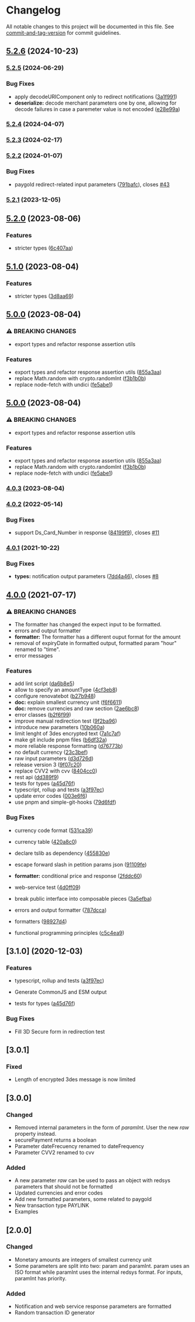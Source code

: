 # Changelog

All notable changes to this project will be documented in this file. See [commit-and-tag-version](https://github.com/absolute-version/commit-and-tag-version) for commit guidelines.

## [5.2.6](https://github.com/javiertury/redsys-easy/compare/v5.2.5...v5.2.6) (2024-10-23)

### [5.2.5](https://github.com/javiertury/redsys-easy/compare/v5.2.4...v5.2.5) (2024-06-29)


### Bug Fixes

* apply decodeURIComponent only to redirect notifications ([3a1f991](https://github.com/javiertury/redsys-easy/commit/3a1f991cd85b74491adca55c7a467fbc7fd6376a))
* **deserialize:** decode merchant parameters one by one, allowing for decode failures in case a paremeter value is not encoded ([e28e99a](https://github.com/javiertury/redsys-easy/commit/e28e99a0824e4910739684dd57e0807674ba313c))

### [5.2.4](https://github.com/javiertury/redsys-easy/compare/v5.2.3...v5.2.4) (2024-04-07)

### [5.2.3](https://github.com/javiertury/redsys-easy/compare/v5.2.2...v5.2.3) (2024-02-17)

### [5.2.2](https://github.com/javiertury/redsys-easy/compare/v5.2.1...v5.2.2) (2024-01-07)


### Bug Fixes

* paygold redirect-related input parameters ([791bafc](https://github.com/javiertury/redsys-easy/commit/791bafc9d4f86c7e8286a4d309fe2b7e2db6749d)), closes [#43](https://github.com/javiertury/redsys-easy/issues/43)

### [5.2.1](https://github.com/javiertury/redsys-easy/compare/v5.2.0...v5.2.1) (2023-12-05)

## [5.2.0](https://github.com/javiertury/redsys-easy/compare/v5.1.0...v5.2.0) (2023-08-06)


### Features

* stricter types ([6c407aa](https://github.com/javiertury/redsys-easy/commit/6c407aa5efcaf1661ce1e624abee6e6f671124be))

## [5.1.0](https://github.com/javiertury/redsys-easy/compare/v5.0.0...v5.1.0) (2023-08-04)


### Features

* stricter types ([3d8aa69](https://github.com/javiertury/redsys-easy/commit/3d8aa6989f148c1e06d78ffa512c99adcb7c387e))

## [5.0.0](https://github.com/javiertury/redsys-easy/compare/v4.0.3...v5.0.0) (2023-08-04)


### ⚠ BREAKING CHANGES

* export types and refactor response assertion utils

### Features

* export types and refactor response assertion utils ([855a3aa](https://github.com/javiertury/redsys-easy/commit/855a3aa04eda2709a61a00412997b4386f6952b0))
* replace Math.random with crypto.randomInt ([f3b1b0b](https://github.com/javiertury/redsys-easy/commit/f3b1b0b3425ffd453a6abe8938aef46c50ccb3ce))
* replace node-fetch with undici ([fe5abe1](https://github.com/javiertury/redsys-easy/commit/fe5abe1c87e21865b1179e9eb6c6ebdff9ee66bd))

## [5.0.0](https://github.com/javiertury/redsys-easy/compare/v4.0.3...v5.0.0) (2023-08-04)


### ⚠ BREAKING CHANGES

* export types and refactor response assertion utils

### Features

* export types and refactor response assertion utils ([855a3aa](https://github.com/javiertury/redsys-easy/commit/855a3aa04eda2709a61a00412997b4386f6952b0))
* replace Math.random with crypto.randomInt ([f3b1b0b](https://github.com/javiertury/redsys-easy/commit/f3b1b0b3425ffd453a6abe8938aef46c50ccb3ce))
* replace node-fetch with undici ([fe5abe1](https://github.com/javiertury/redsys-easy/commit/fe5abe1c87e21865b1179e9eb6c6ebdff9ee66bd))

### [4.0.3](https://github.com/javiertury/redsys-easy/compare/v4.0.2...v4.0.3) (2023-08-04)

### [4.0.2](https://github.com/javiertury/redsys-easy/compare/v4.0.1...v4.0.2) (2022-05-14)


### Bug Fixes

* support Ds_Card_Number in response ([84199f9](https://github.com/javiertury/redsys-easy/commit/84199f94d1bccf8c81822435ca803790207dfc2e)), closes [#11](https://github.com/javiertury/redsys-easy/issues/11)

### [4.0.1](https://github.com/javiertury/redsys-easy/compare/v4.0.0...v4.0.1) (2021-10-22)


### Bug Fixes

* **types:** notification output parameters ([7dd4a46](https://github.com/javiertury/redsys-easy/commit/7dd4a4695400c030f1f78bb71ccd11e3dfa67269)), closes [#8](https://github.com/javiertury/redsys-easy/issues/8)

## [4.0.0](https://github.com/javiertury/redsys-easy/compare/v2.0.0...v4.0.0) (2021-07-17)


### ⚠ BREAKING CHANGES

* The formatter has changed the expect input to be
formatted.
* errors and output formatter
* **formatter:** The formatter has a different ouput format for the amount
* removal of expiryDate in formatted output, formatted
param "hour" renamed to "time".
* error messages

### Features

* add lint script ([da6b8e5](https://github.com/javiertury/redsys-easy/commit/da6b8e54fc23a6a8a4f45ed7d4def6b8584138b9))
* allow to specify an amountType ([4cf3eb8](https://github.com/javiertury/redsys-easy/commit/4cf3eb8e6c76357cb66a305fb574d3c325921f87))
* configure renovatebot ([b27b948](https://github.com/javiertury/redsys-easy/commit/b27b948d0d22e09a890d380fdfe62e3ef663cde2))
* **doc:** explain smallest currency unit ([f6f6611](https://github.com/javiertury/redsys-easy/commit/f6f661132215a1b7cf0a8c03cad78c58b8ff8f94))
* **doc:** remove currencies and raw section ([2ae6bc8](https://github.com/javiertury/redsys-easy/commit/2ae6bc89b15e05048d960d32c0e0464825220826))
* error classes ([b2f6f99](https://github.com/javiertury/redsys-easy/commit/b2f6f998bc69cc24cfe7d7a9efd4db050b03f2c3))
* improve manual redirection test ([9f2ba96](https://github.com/javiertury/redsys-easy/commit/9f2ba966ab0bc4421defc49108771339be594568))
* introduce new parameters ([10b060a](https://github.com/javiertury/redsys-easy/commit/10b060aebf29a4b7d5e8e04d9d2278921d784cc9))
* limit lenght of 3des encrypted text ([7a1c7af](https://github.com/javiertury/redsys-easy/commit/7a1c7afb4b41a4effdb259f05c14105fbbad8d89))
* make git include pnpm files ([b6df32a](https://github.com/javiertury/redsys-easy/commit/b6df32af5ee5d36db0929d2214680f990dd6749a))
* more reliable response formatting ([d76773b](https://github.com/javiertury/redsys-easy/commit/d76773b54b6c2af79b6473ddf58d9d94d3a8d62e))
* no default currency ([23c3bef](https://github.com/javiertury/redsys-easy/commit/23c3befcb270803ca2e1dc77182fd888ccfbbffa))
* raw input parameters ([d3d726d](https://github.com/javiertury/redsys-easy/commit/d3d726d832fcaa471390f26fa468e4093831d490))
* release version 3 ([9f07c20](https://github.com/javiertury/redsys-easy/commit/9f07c20fba857268296d0011040d49aa9b7de5dd))
* replace CVV2 with cvv ([8404cc0](https://github.com/javiertury/redsys-easy/commit/8404cc01c95d54bf648e0dda81480dc9c3a9d3c1))
* rest api ([dd389f9](https://github.com/javiertury/redsys-easy/commit/dd389f93bee80a348e49229be3b1c80f225849fa))
* tests for types ([a45d76f](https://github.com/javiertury/redsys-easy/commit/a45d76fa2610b0ac3d2418a76951ecb8e643f523))
* typescript, rollup and tests ([a3f97ec](https://github.com/javiertury/redsys-easy/commit/a3f97ec81cd6140a25dff759d55f5cd74bb867d9))
* update error codes ([003e6f6](https://github.com/javiertury/redsys-easy/commit/003e6f6527e9178e5e6ab080322080862f9a4d68))
* use pnpm and simple-git-hooks ([79d6fdf](https://github.com/javiertury/redsys-easy/commit/79d6fdfdf8d8194173cc3a3280dba7cb2d675678))


### Bug Fixes

* currency code format ([531ca39](https://github.com/javiertury/redsys-easy/commit/531ca39c85c2e50e0edbbb53e3af9c737a36b1d2))
* currency table ([420a8c0](https://github.com/javiertury/redsys-easy/commit/420a8c07ed6cef2e5fcc18aa1a31a1f489bfdb3f))
* declare tslib as dependency ([455830e](https://github.com/javiertury/redsys-easy/commit/455830e682723d0c13b47e0681b0b378423d3397))
* escape forward slash in petition params json ([91109fe](https://github.com/javiertury/redsys-easy/commit/91109fe2640da264d882a53a68cc8c95bc9ebf25))
* **formatter:** conditional price and response ([2fddc60](https://github.com/javiertury/redsys-easy/commit/2fddc608a8983f708072ad767668126526d06099))
* web-service test ([4d0ff09](https://github.com/javiertury/redsys-easy/commit/4d0ff0976d3ca8511c4416e9746f2a3efc8210b1))


* break public interface into composable pieces ([3a5efba](https://github.com/javiertury/redsys-easy/commit/3a5efba619e7527addd3c47963308665bc7e4ca3))
* errors and output formatter ([787dcca](https://github.com/javiertury/redsys-easy/commit/787dcca34247352af5ea475bf0325d18aa11efb8))
* formatters ([98927d4](https://github.com/javiertury/redsys-easy/commit/98927d4033d2c18f420517ba186d591f73a9ea65))
* functional programming principles ([c5c4ea9](https://github.com/javiertury/redsys-easy/commit/c5c4ea91601285810194aa0451b43635fe9533bd))

## [3.1.0] (2020-12-03)


### Features

* typescript, rollup and tests ([a3f97ec](https://github.com/javiertury/redsys-easy/commit/a3f97ec81cd6140a25dff759d55f5cd74bb867d9))
- Generate CommonJS and ESM output
* tests for types ([a45d76f](https://github.com/javiertury/redsys-easy/commit/a45d76fa2610b0ac3d2418a76951ecb8e643f523))


### Bug Fixes

- Fill 3D Secure form in redirection test


## [3.0.1]

### Fixed

- Length of encrypted 3des message is now limited

## [3.0.0]

### Changed

- Removed internal parameters in the form of *paramInt*. User the new *raw* property instead.
- securePayment returns a boolean
- Parameter dateFrecuency renamed to dateFrequency
- Parameter CVV2 renamed to cvv

### Added

- A new parameter *raw* can be used to pass an object with redsys parameters that should not be formatted
- Updated currencies and error codes
- Add new formatted parameters, some related to paygold
- New transaction type PAYLINK
- Examples

## [2.0.0]

### Changed

- Monetary amounts are integers of smallest currency unit
- Some parameters are split into two: param and paramInt. param uses an ISO format while paramInt uses the internal redsys format. For inputs, paramInt has priority.

### Added

- Notification and web service response parameters are formatted
- Random transaction ID generator
